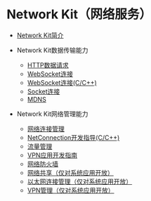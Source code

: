 # Network Kit（网络服务）

- [Network Kit简介](net-mgmt-overview.md)

- Network Kit数据传输能力<!--network-kit-data-transmission-->
  - [HTTP数据请求](http-request.md)
  - [WebSocket连接](websocket-connection.md)
  - [WebSocket连接(C/C++)](native-websocket-guidelines.md)
  - [Socket连接](socket-connection.md)
  - [MDNS](net-mdns.md)

- Network Kit网络管理能力<!--network-kit-network-management-->
  - [网络连接管理](net-connection-manager.md)
  - [NetConnection开发指导(C/C++)](native-netmanager-guidelines.md)
  - [流量管理](net-statistics.md)
  - [VPN应用开发指南](net-vpnExtension.md)
  - [网络防火墙](net-netfirewall.md)
  <!--Del-->
  - [网络共享（仅对系统应用开放）](net-sharing.md)
  - [以太网连接管理（仅对系统应用开放）](net-ethernet.md)  
  - [VPN管理（仅对系统应用开放）](net-vpn.md)
  <!--DelEnd-->